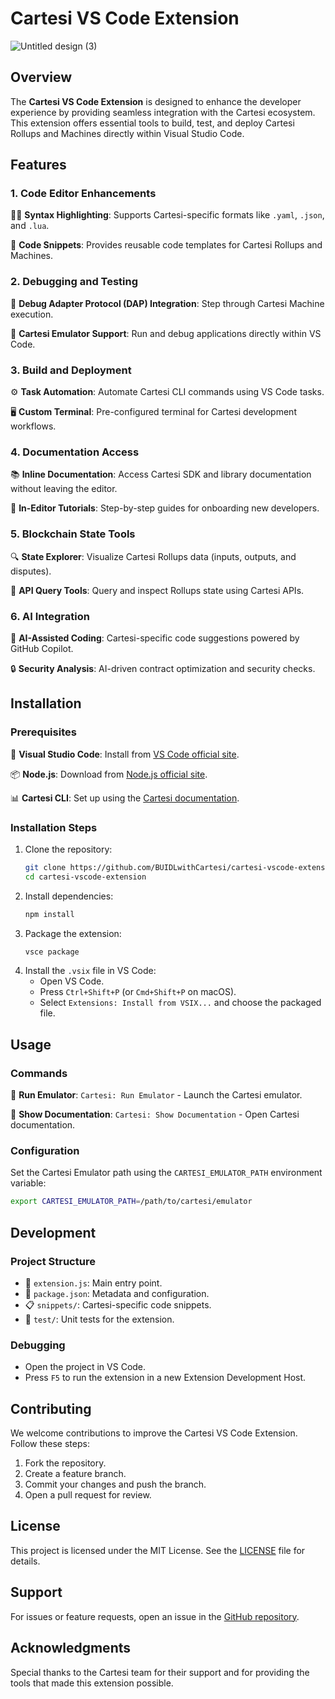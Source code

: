 # Cartesi VS Code Extension
![Untitled design (3)](https://github.com/user-attachments/assets/a03511db-6feb-4cc3-8456-368563cfc144)

## Overview
The **Cartesi VS Code Extension** is designed to enhance the developer experience by providing seamless integration with the Cartesi ecosystem. This extension offers essential tools to build, test, and deploy Cartesi Rollups and Machines directly within Visual Studio Code.

## Features

### 1. Code Editor Enhancements
🧑‍💻 **Syntax Highlighting**: Supports Cartesi-specific formats like `.yaml`, `.json`, and `.lua`.

📄 **Code Snippets**: Provides reusable code templates for Cartesi Rollups and Machines.

### 2. Debugging and Testing
🐞 **Debug Adapter Protocol (DAP) Integration**: Step through Cartesi Machine execution.

🧪 **Cartesi Emulator Support**: Run and debug applications directly within VS Code.

### 3. Build and Deployment
⚙️ **Task Automation**: Automate Cartesi CLI commands using VS Code tasks.

🖥️ **Custom Terminal**: Pre-configured terminal for Cartesi development workflows.

### 4. Documentation Access
📚 **Inline Documentation**: Access Cartesi SDK and library documentation without leaving the editor.

📖 **In-Editor Tutorials**: Step-by-step guides for onboarding new developers.

### 5. Blockchain State Tools
🔍 **State Explorer**: Visualize Cartesi Rollups data (inputs, outputs, and disputes).

🔗 **API Query Tools**: Query and inspect Rollups state using Cartesi APIs.

### 6. AI Integration
🤖 **AI-Assisted Coding**: Cartesi-specific code suggestions powered by GitHub Copilot.

🔒 **Security Analysis**: AI-driven contract optimization and security checks.

## Installation

### Prerequisites
🧰 **Visual Studio Code**: Install from [VS Code official site](https://code.visualstudio.com/).

📦 **Node.js**: Download from [Node.js official site](https://nodejs.org/).

📊 **Cartesi CLI**: Set up using the [Cartesi documentation](https://cartesi.io/docs).

### Installation Steps
1. Clone the repository:
   ```bash
   git clone https://github.com/BUIDLwithCartesi/cartesi-vscode-extension.git
   cd cartesi-vscode-extension
   ```
2. Install dependencies:
   ```bash
   npm install
   ```
3. Package the extension:
   ```bash
   vsce package
   ```
4. Install the `.vsix` file in VS Code:
   - Open VS Code.
   - Press `Ctrl+Shift+P` (or `Cmd+Shift+P` on macOS).
   - Select `Extensions: Install from VSIX...` and choose the packaged file.

## Usage

### Commands
🚀 **Run Emulator**: `Cartesi: Run Emulator` - Launch the Cartesi emulator.

📘 **Show Documentation**: `Cartesi: Show Documentation` - Open Cartesi documentation.

### Configuration
Set the Cartesi Emulator path using the `CARTESI_EMULATOR_PATH` environment variable:
```bash
export CARTESI_EMULATOR_PATH=/path/to/cartesi/emulator
```

## Development

### Project Structure
- 📂 `extension.js`: Main entry point.
- 📜 `package.json`: Metadata and configuration.
- 📋 `snippets/`: Cartesi-specific code snippets.
- 🧪 `test/`: Unit tests for the extension.

### Debugging
- Open the project in VS Code.
- Press `F5` to run the extension in a new Extension Development Host.

## Contributing
We welcome contributions to improve the Cartesi VS Code Extension. Follow these steps:
1. Fork the repository.
2. Create a feature branch.
3. Commit your changes and push the branch.
4. Open a pull request for review.

## License
This project is licensed under the MIT License. See the [LICENSE](LICENSE) file for details.

## Support
For issues or feature requests, open an issue in the [GitHub repository](https://github.com/BUIDLwithCartesi/cartesi-vscode-extension/issues).

## Acknowledgments
Special thanks to the Cartesi team for their support and for providing the tools that made this extension possible.
